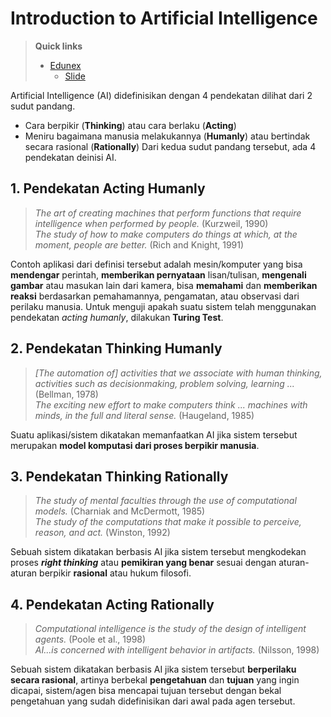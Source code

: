# Introduction to Artificial Intelligence

> **Quick links**
> - [Edunex](https://edunex.itb.ac.id/courses/43590/preview/100865/42971)
> 	- [Slide](https://cdn-edunex.itb.ac.id/31964-Artificial-Intelligence-[General-Class]/24042-Minggu-1/7077-Introduction-to-AI/1629533226011_IF3170_AI-Introduction.pdf)

Artificial Intelligence (AI) didefinisikan dengan 4 pendekatan dilihat dari 2 sudut pandang.
- Cara berpikir (**Thinking**) atau cara berlaku (**Acting**)
- Meniru bagaimana manusia melakukannya (**Humanly**) atau bertindak secara rasional (**Rationally**)
Dari kedua sudut pandang tersebut, ada 4 pendekatan deinisi AI.

## 1. Pendekatan Acting Humanly
>*The art of creating machines that perform functions that require intelligence when performed by people.* (Kurzweil, 1990)<br>*The study of how to make computers do things at which, at the moment, people are better.* (Rich and Knight, 1991)

Contoh aplikasi dari definisi tersebut adalah mesin/komputer yang bisa **mendengar** perintah, **memberikan pernyataan** lisan/tulisan, **mengenali gambar** atau masukan lain dari kamera, bisa **memahami** dan **memberikan reaksi** berdasarkan pemahamannya, pengamatan, atau observasi dari perilaku manusia. Untuk menguji apakah suatu sistem telah menggunakan pendekatan *acting humanly*, dilakukan **Turing Test**.

## 2. Pendekatan Thinking Humanly
> *\[The automation of\] activities that we associate with human thinking, activities such as decisionmaking, problem solving, learning ...* (Bellman, 1978)<br>*The exciting new effort to make computers think ... machines with minds, in the full and literal sense.* (Haugeland, 1985)

Suatu aplikasi/sistem dikatakan memanfaatkan AI jika sistem tersebut merupakan **model komputasi dari proses berpikir manusia**.

## 3. Pendekatan Thinking Rationally
> *The study of mental faculties through the use of computational models.* (Charniak and McDermott, 1985)<br>*The study of the computations that make it possible to perceive, reason, and act.* (Winston, 1992)

Sebuah sistem dikatakan berbasis AI jika sistem tersebut mengkodekan proses ***right thinking*** atau **pemikiran yang benar** sesuai dengan aturan-aturan berpikir **rasional** atau hukum filosofi.

## 4. Pendekatan Acting Rationally
> *Computational intelligence is the study of the design of intelligent agents.* (Poole et al., 1998)<br>*AI...is concerned with intelligent behavior in artifacts.* (Nilsson, 1998)

Sebuah sistem dikatakan berbasis AI jika sistem tersebut **berperilaku secara rasional**, artinya berbekal **pengetahuan** dan **tujuan** yang ingin dicapai, sistem/agen bisa mencapai tujuan tersebut dengan bekal pengetahuan yang sudah didefinisikan dari awal pada agen tersebut.